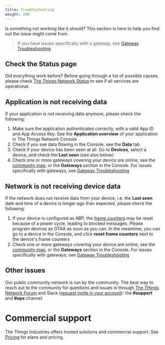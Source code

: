 ```yaml
---
title: Troubleshooting
weight: 200
---
```


Is something not working like it should? This section is here to help you find out the issue might come from.

>If you have issues specifically with a gateway, see [Gateway Troubleshooting](../../gateways/troubleshooting/index.md).

## Check the Status page

Did everything work before? Before going through a list of possible causes, please check [The Things Network Status](https://status.thethings.network) to see if all services are operational.

## Application is not receiving data

If your application is not receiving data anymore, please check the following:

1. Make sure the application authenticates correctly, with a valid App ID and App Access Key. See the **Application overview** of your application in The Things Network Console
2. Check if you see data flowing in the Console, see the **Data** tab
3. Check if your device has been seen at all. Go to **Devices**, select a device, and check the **Last seen** (see also below)
4. Check one or more gateways covering your device are online, see the [community map](https://www.thethingsnetwork.org/map), or the **Gateways** section in the Console. For issues specifically with gateways, see [Gateway Troubleshooting](../../gateways/troubleshooting/index.md)

## Network is not receiving device data

If the network does not receive data from your device, i.e. the **Last seen** date and time of a device is longer ago than expected, please check the following:

1. If your device is configured as ABP, the [frame counters](https://www.thethingsnetwork.org/docs/lorawan/security.html#frame-counters) may be reset because of a power cycle, leading to blocked messages. Please program devices as OTAA as soon as you can. In the meantime, you can go to a device in the Console, and click **reset frame counters** next to the device's frame counters
2. Check one or more gateways covering your device are online, see the [community map](https://www.thethingsnetwork.org/map), or the **Gateways** section in the Console. For issues specifically with gateways, see [Gateway Troubleshooting](../../gateways/troubleshooting/index.md)

## Other issues

Our public community network is run by the community. The best way to reach out to the community for questions and issues is through [The THings Network Forum](https://www.thethingsnetwork.org/forum) and Slack ([request invite in your account](https://account.thethingsnetwork.org)): the **#support** and **#ops** channel.

# Commercial support

The Things Industries offers hosted solutions and commercial support. See [Pricing](https://www.thethingsindustries.com/technology/pricing) for plans and pricing.
